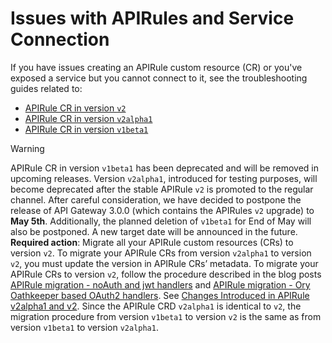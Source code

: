 # Issues with APIRules and Service Connection

If you have issues creating an APIRule custom resource (CR) or you've exposed a service but you cannot connect to it, see the troubleshooting guides related to:

- [APIRule CR in version `v2`](./03-00-basic-diagnostics.md)
- [APIRule CR in version `v2alpha1`](./v2alpha1/03-00-basic-diagnostics.md)
- [APIRule CR in version `v1beta1`](./03-00-basic-diagnostics.md)

> [!WARNING]
> APIRule CR in version `v1beta1` has been deprecated and will be removed in upcoming releases. Version `v2alpha1`, introduced for testing purposes, will become deprecated after the stable APIRule `v2` is promoted to the regular channel.
> After careful consideration, we have decided to postpone the release of API Gateway 3.0.0 (which contains the APIRules `v2` upgrade) to **May 5th**.
> Additionally, the planned deletion of `v1beta1` for End of May will also be postponed. A new target date will be announced in the future.
> **Required action**: Migrate all your APIRule custom resources (CRs) to version `v2`.
> To migrate your APIRule CRs from version `v2alpha1` to version `v2`, you must update the version in APIRule CRs’ metadata.
> To migrate your APIRule CRs to version `v2`, follow the procedure described in the blog posts [APIRule migration - noAuth and jwt handlers](https://community.sap.com/t5/technology-blogs-by-sap/sap-btp-kyma-runtime-apirule-migration-noauth-and-jwt-handlers/ba-p/13882833) and [APIRule migration - Ory Oathkeeper based OAuth2 handlers](https://community.sap.com/t5/technology-blogs-by-sap/sap-btp-kyma-runtime-apirule-migration-ory-oathkeeper-based-oauth2-handlers/ba-p/13896184). See [Changes Introduced in APIRule v2alpha1 and v2](https://help.sap.com/docs/link-disclaimer?site=https%3A%2F%2Fcommunity.sap.com%2Ft5%2Ftechnology-blogs-by-sap%2Fchanges-introduced-in-apirule-v2alpha1-and-v2%2Fba-p%2F14029529). 
> Since the APIRule CRD `v2alpha1` is identical to `v2`, the migration procedure from version `v1beta1` to version `v2` is the same as from version `v1beta1` to version `v2alpha1`.